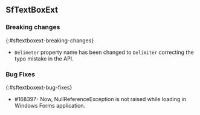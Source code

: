 ## SfTextBoxExt


### Breaking changes
{:#sftextboxext-breaking-changes} 

* `Delimeter` property name has been changed to `Delimiter` correcting the typo mistake in the API.

### Bug Fixes
{:#sftextboxext-bug-fixes} 

* \#168397- Now, NullReferenceException is not raised while loading in Windows Forms application.

